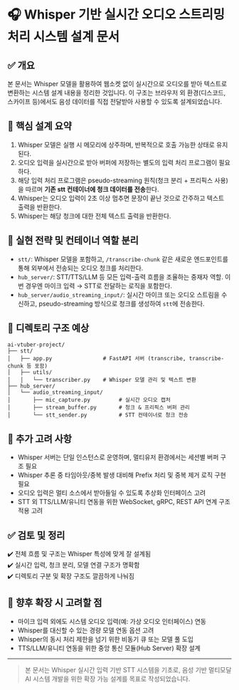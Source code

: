 # 🎧 Whisper 기반 실시간 오디오 스트리밍 처리 시스템 설계 문서

## ✅ 개요
본 문서는 Whisper 모델을 활용하여 웹소켓 없이 실시간으로 오디오를 받아 텍스트로 변환하는 시스템 설계 내용을 정리한 것입니다.
이 구조는 브라우저 외 환경(디스코드, 스카이프 등)에서도 음성 데이터를 직접 전달받아 사용할 수 있도록 설계되었습니다.

## 🧠 핵심 설계 요약

1. Whisper 모델은 실행 시 메모리에 상주하며, 반복적으로 호출 가능한 상태로 유지된다.
2. 오디오 입력을 실시간으로 받아 버퍼에 저장하는 별도의 입력 처리 프로그램이 필요하다.
3. 해당 입력 처리 프로그램은 pseudo-streaming 원칙(청크 분리 + 프리픽스 사용)을 따르며 **기존 stt 컨테이너에 청크 데이터를 전송**한다.
4. Whisper는 오디오 입력이 2초 이상 멈추면 문장이 끝난 것으로 간주하고 텍스트 출력을 반환한다.
5. Whisper는 해당 청크에 대한 전체 텍스트 출력을 반환한다.

## 🎯 실현 전략 및 컨테이너 역할 분리

- `stt/`: Whisper 모델을 포함하고, `/transcribe-chunk` 같은 새로운 엔드포인트를 통해 외부에서 전송되는 오디오 청크를 처리한다.
- `hub_server/`: STT/TTS/LLM 등 모든 입력-출력 흐름을 조율하는 중재자 역할. 이번 경우엔 마이크 입력 → STT로 전달하는 로직을 포함한다.
- `hub_server/audio_streaming_input/`: 실시간 마이크 또는 오디오 스트림을 수신하고, pseudo-streaming 방식으로 청크를 생성하여 `stt`에 전송한다.

## 📁 디렉토리 구조 예상

```
ai-vtuber-project/
├── stt/
│   ├── app.py                # FastAPI 서버 (transcribe, transcribe-chunk 등 포함)
│   ├── utils/
│   │   └── transcriber.py    # Whisper 모델 관리 및 텍스트 변환
├── hub_server/
│   └── audio_streaming_input/
│       ├── mic_capture.py         # 실시간 오디오 캡처
│       ├── stream_buffer.py       # 청크 & 프리픽스 버퍼 관리
│       └── stt_sender.py          # STT 컨테이너로 청크 전송
```

## 📌 추가 고려 사항

- Whisper 서버는 단일 인스턴스로 운영하며, 멀티유저 환경에서는 세션별 버퍼 구조 필요
- Whisper 추론 중 타임아웃/중복 발생 대비해 Prefix 처리 및 중복 제거 로직 구현 필요
- 오디오 입력은 멀티 소스에서 받아들일 수 있도록 추상화 인터페이스 고려
- STT 외 TTS/LLM/유니티 연동을 위한 WebSocket, gRPC, REST API 연계 구조 적용 고려

## ✅ 검토 및 정리

✔️ 전체 흐름 및 구조는 Whisper 특성에 맞게 잘 설계됨  
✔️ 실시간 입력, 청크 분리, 모델 연결 구조가 명확함  
✔️ 디렉토리 구분 및 확장 구조도 깔끔하게 나눠짐

## 🔧 향후 확장 시 고려할 점

- 마이크 입력 외에도 시스템 오디오 입력(예: 가상 오디오 인터페이스) 연동
- Whisper를 대신할 수 있는 경량 모델 연동 옵션 고려
- Whisper의 동시 처리 제한을 넘기 위한 비동기 큐 또는 모델 풀 도입
- TTS/LLM/유니티 연동을 위한 중앙 통신 모듈(Hub Server) 확장 설계

---
> 본 문서는 Whisper 실시간 입력 기반 STT 시스템을 기초로, 음성 기반 멀티모달 AI 시스템 개발을 위한 확장 가능 설계를 목표로 작성되었습니다.
